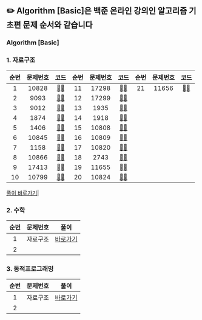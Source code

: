 ## ✏️ Algorithm [Basic]은 백준 온라인 강의인 알고리즘 기초편 문제 순서와 같습니다


  
### Algorithm [Basic] 
###  1. 자료구조

|순번|문제번호|코드|순번|문제번호|코드|순번|문제번호|코드|                                   
|:-:|:--------------------:|:---------------:|:-:|:--------------------:|:---------------:|:-:|:--------------------:|:---------------:|
|1|10828|[✍🏻](https://github.com/luz315/Baekjoon/tree/main/Algorithm%20%5BBasic%5D/10828.%20%EC%8A%A4%ED%83%9D)|11|17298|[✍🏻]()|21|11656|[✍🏻]()|
|2|9093|[✍🏻]()|12|17299|[✍🏻]()|
|3|9012|[✍🏻]()|13|1935|[✍🏻]()|
|4|1874|[✍🏻]()|14|1918|[✍🏻]()|
|5|1406|[✍🏻]()|15|10808|[✍🏻]()|
|6|10845|[✍🏻]()|16|10809|[✍🏻]()|
|7|1158|[✍🏻]()|17|10820|[✍🏻]()|
|8|10866|[✍🏻]()|18|2743|[✍🏻]()|
|9|17413|[✍🏻]()|19|11655|[✍🏻]()|
|10|10799|[✍🏻]()|20|10824|[✍🏻]()|

[풀이 바로가기](https://luz315.tistory.com/category/%EB%B0%B1%EC%A4%80%20%EC%95%8C%EA%B3%A0%EB%A6%AC%EC%A6%98%20%EA%B8%B0%EC%B4%88/%5B1%5D%20%EC%9E%90%EB%A3%8C%EA%B5%AC%EC%A1%B0)|


###  2. 수학

|순번|문제번호|풀이|
|:-:|:--------------------:|:---------------:|
|1|자료구조|[바로가기]()|
|2|

###  3. 동적프로그래밍

|순번|문제번호|풀이|
|:-:|:--------------------:|:---------------:|
|1|자료구조|[바로가기]()|
|2|
